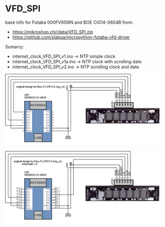# VFD_SPI
base info for Futaba 000FV959IN and BOE CIG14-0604B from:
- https://mikroshop.ch//data/VFD_SPI.zip
- https://github.com/slabua/micropython-futaba-vfd-driver

Sumarry:
- internet_clock_VFD_SPI_v1.ino  -> NTP simple clock 
- internet_clock_VFD_SPI_v1a.ino -> NTP clock with scrolling date
- internet_clock_VFD_SPI_v2.ino  -> NTP scrolling clock and date

![schematic](https://github.com/tehniq3/VFD_SPI/blob/main/VFD_SPI_ESP8266_schematic.png?raw=true)

![schematic v2](https://github.com/tehniq3/VFD_SPI/blob/main/VFD_SPI_ESP8266_schematic_v2.png)

  
